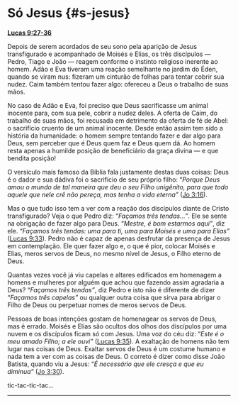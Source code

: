 # Só Jesus {#s-jesus}

[**Lucas 9:27-36**](http://bibliaonline.com.br/acf/lc/9/27-36)

Depois de serem acordados de seu sono pela aparição de Jesus transfigurado e acompanhado de Moisés e Elias, os três discípulos — Pedro, Tiago e João — reagem conforme o instinto religioso inerente ao homem. Adão e Eva tiveram uma reação semelhante no jardim do Éden, quando se viram nus: fizeram um cinturão de folhas para tentar cobrir sua nudez. Caim também tentou fazer algo: ofereceu a Deus o trabalho de suas mãos.

No caso de Adão e Eva, foi preciso que Deus sacrificasse um animal inocente para, com sua pele, cobrir a nudez deles. A oferta de Caim, do trabalho de suas mãos, foi recusada em detrimento da oferta de fé de Abel: o sacrifício cruento de um animal inocente. Desde então assim tem sido a história da humanidade: o homem sempre tentando fazer e dar algo para Deus, sem perceber que é Deus quem faz e Deus quem dá. Ao homem resta apenas a humilde posição de beneficiário da graça divina — e que bendita posição!

O versículo mais famoso da Bíblia fala justamente destas duas coisas: Deus é o dador e sua dádiva foi o sacrifício de seu próprio filho: “_Porque Deus amou o mundo de tal maneira que deu o seu Filho unigênito, para que todo aquele que nele crê não pereça, mas tenha a vida eterna”_ ([Jo 3:16](http://bibliaonline.com.br/acf/jo/3/16)).

Mas o que tudo isso tem a ver com a reação dos discípulos diante de Cristo transfigurado? Veja o que Pedro diz: “_Façamos três tendas...”_. Ele se sente na obrigação de fazer algo para Deus. “_Mestre, é bom estarmos aqui”_, diz ele. “_Façamos três tendas: uma para ti, uma para Moisés e uma para Elias”_ ([Lucas 9:33](http://bibliaonline.com.br/acf/lc/9/33)). Pedro não é capaz de apenas desfrutar da presença de Jesus em contemplação. Ele quer fazer algo e, o que é pior, colocar Moisés e Elias, meros servos de Deus, no mesmo nível de Jesus, o Filho eterno de Deus.

Quantas vezes você já viu capelas e altares edificados em homenagem a homens e mulheres por alguém que achou que fazendo assim agradaria a Deus? “_Façamos três tendas”_, diz Pedro e isto não é diferente de dizer “_Façamos três capelas”_ ou qualquer outra coisa que sirva para abrigar o Filho de Deus ou perpetuar nomes de meros servos de Deus.

Pessoas de boas intenções gostam de homenagear os servos de Deus, mas é errado. Moisés e Elias são ocultos dos olhos dos discípulos por uma nuvem e os discípulos ficam só com Jesus. Uma voz do céu diz: “_Este é o meu amado Filho; a ele ouvi”_ ([Lucas 9:35](http://bibliaonline.com.br/acf/lc/9/35)). A exaltação de homens não tem lugar nas coisas de Deus. Exaltar servos de Deus é um costume humano e nada tem a ver com as coisas de Deus. O correto é dizer como disse João Batista, quando viu a Jesus: “_É necessário que ele cresça e que eu diminua”_ ([Jo 3:30](http://bibliaonline.com.br/acf/jo/3/30)).

tic-tac-tic-tac...

*****